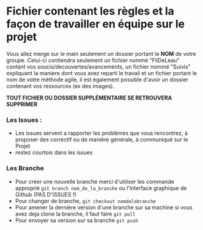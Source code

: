 # Fichier contenant les règles et la façon de travailler en équipe sur le projet

Vous allez merge sur le main seulement un dossier portant le **NOM** de votre groupe. Celui-ci contiendra seulement un fichier nommé "FilDeLeau" contant vos soucis/decouvertes/avancements, un fichier nommé "Suivis" expliquant la maniere dont vous avez reparti le travail et un fichier portant le nom de votre méthode agile, il est également possible d'avoir un dossier contenant vos ressources (ex des images).

**TOUT FICHIER OU DOSSIER SUPPLÉMENTAIRE SE RETROUVERA SUPPRIMER**

### Les Issues :

* Les issues servent a rapporter les problèmes que vous rencontrez, à proposer des correctif ou de manière générale, à communiqué sur le Projet
* restez courtois dans les issues



### Les Branche

* Pour créer une nouvelle branche merci d'utiliser les commande approprié ``` git branch nom_de_la_branche ``` ou l'interface graphique de Github (PAS D'ISSUES !)
* Pour changer de branche, ``` git checkout nomdelabranche ```
* Pour amener la dernière version d'une branche sur sa machine si vous avez deja clone la branche, il faut faire ``` git pull ```
* Pour envoyer sa version sur sa branche ``` git push ```
